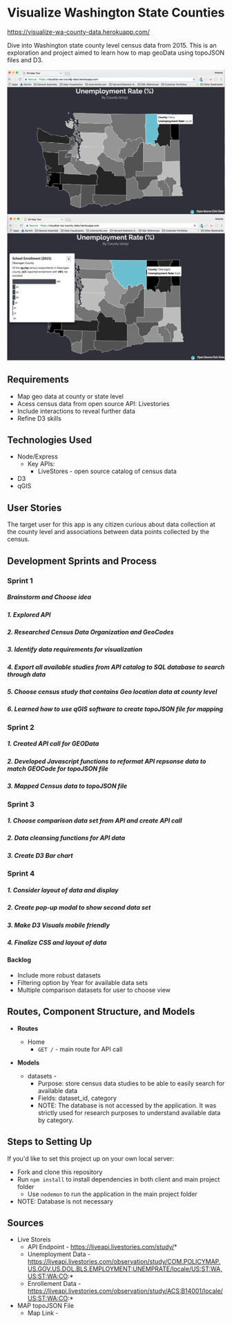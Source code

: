 # Visualize Washington State Counties
https://visualize-wa-county-data.herokuapp.com/

Dive into Washington state county level census data from 2015. This is an exploration and project aimed to learn how to map geoData using topoJSON files and D3.

![](/public/img/home_page.png) 
![](/public/img/home_page_2.png) 

## Requirements
* Map geo data at county or state level
* Acess census data from open source API: Livestories
* Include interactions to reveal further data
* Refine D3 skills

## Technologies Used
* Node/Express
   * Key APIs:
   	 * LiveStores - open source catalog of census data
* D3
* qGIS


## User Stories
The target user for this app is any citizen curious about data collection at the county level and associations between data points collected by the census.


## Development Sprints and Process

### Sprint 1
##### Brainstorm and Choose idea
##### 1. Explored API
##### 2. Researched Census Data Organization and GeoCodes
##### 3. Identify data requirements for visualization
##### 4. Export all available studies from API catalog to SQL database to search through data
##### 5. Choose census study that contains Geo location data at county level
##### 6. Learned how to use qGIS software to create topoJSON file for mapping 

### Sprint 2
##### 1. Created API call for GEOData
##### 2. Developed Javascript functions to reformat API repsonse data to match GEOCode for topoJSON file
##### 3. Mapped Census data to topoJSON file 

### Sprint 3
##### 1. Choose comparison data set from API and create API call
##### 2. Data cleansing functions for API data
##### 3. Create D3 Bar chart

### Sprint 4
##### 1. Consider layout of data and display
##### 2. Create pop-up modal to show second data set
##### 3. Make D3 Visuals mobile friendly
##### 4. Finalize CSS and layout of data

#### Backlog
  * Include more robust datasets
  * Filtering option by Year for available data sets
  * Multiple comparison datasets for user to choose view

## Routes, Component Structure, and Models
* **Routes**
  * Home
    * `GET /` - main route for API call


* **Models**
  * datasets - 
  	* Purpose: store census data studies to be able to easily search for available data
  	* Fields: dataset_id, category
    * NOTE: The database is not accessed by the application. It was strictly used for research purposes to understand available data by category. 

## Steps to Setting Up
If you'd like to set this project up on your own local server: 
* Fork and clone this repository
* Run `npm install` to install dependencies in both client and main project folder
  * Use `nodemon` to run the application in the main project folder
* NOTE: Database is not necessary


## Sources
* Live Storeis
  * API Endpoint - https://liveapi.livestories.com/study/*
  * Unemployment Data - https://liveapi.livestories.com/observation/study/COM.POLICYMAP.US.GOV.US.DOL.BLS.EMPLOYMENT:UNEMPRATE/locale/US:ST:WA,US:ST:WA:CO:*
  * Enrollement Data - https://liveapi.livestories.com/observation/study/ACS:B14001/locale/US:ST:WA:CO:*
* MAP topoJSON File
  * Map Link - 